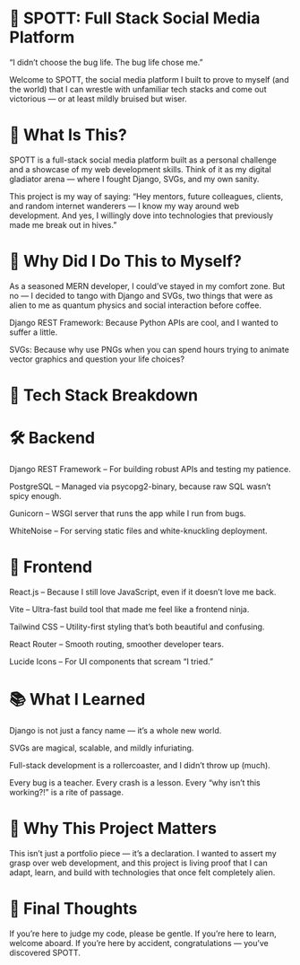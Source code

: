 <h1>🧠 SPOTT: Full Stack Social Media Platform </h1>
“I didn’t choose the bug life. The bug life chose me.”
<a href="https://socialmedia-frontend-1tqk.onrender.com/"> </a>

Welcome to SPOTT, the social media platform I built to prove to myself (and the world) that I can wrestle with unfamiliar tech stacks and come out victorious — or at least mildly bruised but wiser.

 <h1>🚀 What Is This?</h1>
SPOTT is a full-stack social media platform built as a personal challenge and a showcase of my web development skills. Think of it as my digital gladiator arena — where I fought Django, SVGs, and my own sanity.

This project is my way of saying: “Hey mentors, future colleagues, clients, and random internet wanderers — I know my way around web development. And yes, I willingly dove into technologies that previously made me break out in hives.”

<h1>🤯 Why Did I Do This to Myself?</h1>
As a seasoned MERN developer, I could’ve stayed in my comfort zone. But no — I decided to tango with Django and SVGs, two things that were as alien to me as quantum physics and social interaction before coffee.

Django REST Framework: Because Python APIs are cool, and I wanted to suffer a little.

SVGs: Because why use PNGs when you can spend hours trying to animate vector graphics and question your life choices?

<h1>🧪 Tech Stack Breakdown</h1>
<h1>🛠️ Backend</h1>
Django REST Framework – For building robust APIs and testing my patience.

PostgreSQL – Managed via psycopg2-binary, because raw SQL wasn’t spicy enough.

Gunicorn – WSGI server that runs the app while I run from bugs.

WhiteNoise – For serving static files and white-knuckling deployment.

<h1>🎨 Frontend</h1>
React.js – Because I still love JavaScript, even if it doesn’t love me back.

Vite – Ultra-fast build tool that made me feel like a frontend ninja.

Tailwind CSS – Utility-first styling that’s both beautiful and confusing.

React Router – Smooth routing, smoother developer tears.

Lucide Icons – For UI components that scream “I tried.”

<h1>📚 What I Learned</h1>
Django is not just a fancy name — it’s a whole new world.

SVGs are magical, scalable, and mildly infuriating.

Full-stack development is a rollercoaster, and I didn’t throw up (much).

Every bug is a teacher. Every crash is a lesson. Every “why isn’t this working?!” is a rite of passage.

<h1>🧠 Why This Project Matters </h1>
This isn’t just a portfolio piece — it’s a declaration. I wanted to assert my grasp over web development, and this project is living proof that I can adapt, learn, and build with technologies that once felt completely alien.

 <h1>🙌 Final Thoughts</h1>
If you’re here to judge my code, please be gentle. If you’re here to learn, welcome aboard. If you’re here by accident, congratulations — you’ve discovered SPOTT.
